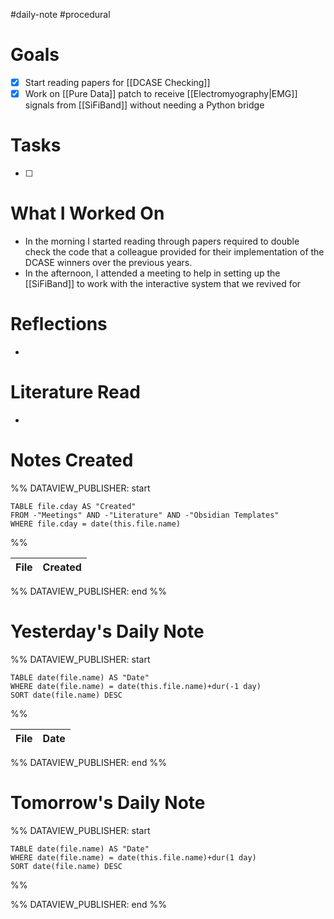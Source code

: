 #daily-note #procedural 

# Goals

- [x] Start reading papers for [[DCASE Checking]]
- [x] Work on [[Pure Data]] patch to receive [[Electromyography|EMG]] signals from [[SiFiBand]] without needing a Python bridge

# Tasks

- [ ] 

# What I Worked On

- In the morning I started reading through papers required to double check the code that a colleague provided for their implementation of the DCASE winners over the previous years.
- In the afternoon, I attended a meeting to help in setting up the [[SiFiBand]] to work with the interactive system that we revived for

# Reflections

- 

# Literature Read

- 

# Notes Created


%% DATAVIEW_PUBLISHER: start
```dataview
TABLE file.cday AS "Created"
FROM -"Meetings" AND -"Literature" AND -"Obsidian Templates"
WHERE file.cday = date(this.file.name)
```
%%

| File | Created |
| ---- | ------- |

%% DATAVIEW_PUBLISHER: end %%

# Yesterday's Daily Note

%% DATAVIEW_PUBLISHER: start
```dataview
TABLE date(file.name) AS "Date"
WHERE date(file.name) = date(this.file.name)+dur(-1 day)
SORT date(file.name) DESC
```
%%

| File | Date |
| ---- | ---- |

%% DATAVIEW_PUBLISHER: end %%
# Tomorrow's Daily Note

%% DATAVIEW_PUBLISHER: start
```dataview
TABLE date(file.name) AS "Date"
WHERE date(file.name) = date(this.file.name)+dur(1 day)
SORT date(file.name) DESC
```
%%

%% DATAVIEW_PUBLISHER: end %%



